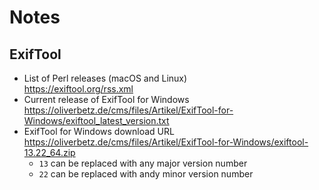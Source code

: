 # Notes

## ExifTool

- List of Perl releases (macOS and Linux)<br>
  https://exiftool.org/rss.xml
- Current release of ExifTool for Windows<br>
  https://oliverbetz.de/cms/files/Artikel/ExifTool-for-Windows/exiftool_latest_version.txt
- ExifTool for Windows download URL<br>
  https://oliverbetz.de/cms/files/Artikel/ExifTool-for-Windows/exiftool-13.22_64.zip
  - `13` can be replaced with any major version number
  - `22` can be replaced with andy minor version number
